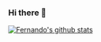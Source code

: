 ### Hi there 👋

[![Fernando's github stats](https://github-readme-stats.vercel.app/api?username=fepegar&count_private=true&show_icons=true)](https://github.com/fepegar/github-stats)

<!--
**fepegar/fepegar** is a ✨ _special_ ✨ repository because its `README.md` (this file) appears on your GitHub profile.

Here are some ideas to get you started:

- 🔭 I’m currently working on ...
- 🌱 I’m currently learning ...
- 👯 I’m looking to collaborate on ...
- 🤔 I’m looking for help with ...
- 💬 Ask me about ...
- 📫 How to reach me: ...
- 😄 Pronouns: ...
- ⚡ Fun fact: ...
-->
